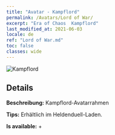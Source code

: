 ```yaml
---
title: "Avatar - Kampflord"
permalink: /Avatars/Lord of War/
excerpt: "Era of Chaos  Kampflord"
last_modified_at: 2021-06-03
locale: de
ref: "Lord of War.md"
toc: false
classes: wide
---
```

 ![Kampflord](/images/a/avatarFrame_9.png)

## Details

 **Beschreibung:** Kampflord-Avatarrahmen 

 **Tips:** Erhältlich im Heldenduell-Laden. 

 **Is available:**  + 

